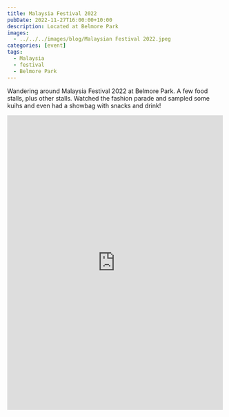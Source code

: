 ```yaml
---
title: Malaysia Festival 2022
pubDate: 2022-11-27T16:00:00+10:00
description: Located at Belmore Park
images:
  - ../../../images/blog/Malaysian Festival 2022.jpeg
categories: [event]
tags:
  - Malaysia
  - festival
  - Belmore Park
---
```


Wandering around Malaysia Festival 2022 at Belmore Park. A few food stalls, plus other stalls. Watched the fashion parade and sampled some kuihs and even had a showbag with snacks and drink!

<iframe src="https://www.facebook.com/plugins/post.php?href=https%3A%2F%2Fwww.facebook.com%2Fchris1.tham%2Fposts%2Fpfbid02jpezPof3iaDsocxHjycuyTb8WSsW2wwqr8dsXFU1JVozcPMHkezLPgwsVMeqKBkpl&show_text=true&width=500" width="500" height="684" style="border:none;overflow:hidden" scrolling="no" frameborder="0" allowfullscreen="true" allow="autoplay; clipboard-write; encrypted-media; picture-in-picture; web-share"></iframe>
